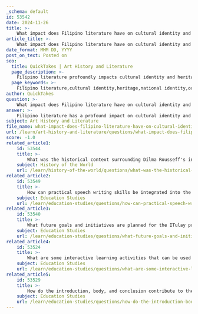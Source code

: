 ```yaml
---
_schema: default
id: 53542
date: 2024-11-26
title: >-
    What impact does Filipino literature have on cultural identity and heritage?
article_title: >-
    What impact does Filipino literature have on cultural identity and heritage?
date_format: MMM DD, YYYY
post_on_text: Posted on
seo:
  title: QuickTakes | Art History and Literature
  page_description: >-
    Filipino literature profoundly impacts cultural identity and heritage, reflecting society's complexities, preserving history, and shaping national pride through diverse narratives and linguistic expression.
  page_keywords: >-
    Filipino literature,cultural identity,heritage,national identity,oral traditions,Tagalog language,literary tradition,contemporary issues,diversity,inclusivity
author: QuickTakes
question: >-
    What impact does Filipino literature have on cultural identity and heritage?
answer: >-
    Filipino literature has a profound impact on cultural identity and heritage, serving as a vital reflection of the nation's diverse history, values, and beliefs. The evolution of Philippine literature has played a significant role in shaping the national identity of the Filipino people, fostering a sense of pride and connection to their culture and history. \n\n1. **Cultural Reflection**: Filipino literature acts as a mirror of society, capturing the complexities of Filipino life through various narratives and characters. This representation allows readers to see themselves and their cultural backgrounds reflected in the stories, promoting inclusivity and a sense of belonging.\n\n2. **Historical Context**: The themes explored in Filipino literature often delve into the country's rich tapestry of oral traditions, written works, and diverse cultural influences. From ancient folktales to contemporary novels, these literary forms preserve the heritage of the Philippines and provide insights into the lifestyle and aspirations of early Filipinos.\n\n3. **National Identity**: The post-war years in the Philippines were marked by a search for identity, which spurred interest in various aspects of Filipino culture, including literature. This exploration has led to a greater appreciation of what it means to be Filipino, reinforcing national pride and cultural awareness.\n\n4. **Language and Expression**: The use of the Tagalog language and other local dialects in literature highlights the rich linguistic diversity of the Philippines. This linguistic heritage not only contributes to national identity but also enriches the literary tradition, allowing for a more authentic expression of Filipino experiences.\n\n5. **Contemporary Narratives**: Modern Filipino literature continues to evolve, addressing contemporary issues and reflecting the changing dynamics of society. This ongoing development ensures that literature remains relevant and continues to shape the cultural identity of the Filipino people.\n\nIn conclusion, Filipino literature is crucial in promoting and shaping the national identity of the country. It fosters a deeper understanding of cultural heritage and encourages a collective commitment to celebrating and preserving Filipino culture.
subject: Art History and Literature
file_name: what-impact-does-filipino-literature-have-on-cultural-identity-and-heritage.md
url: /learn/art-history-and-literature/questions/what-impact-does-filipino-literature-have-on-cultural-identity-and-heritage
score: -1.0
related_article1:
    id: 53544
    title: >-
        What was the historical context surrounding Dilma Rousseff's inaugural speech?
    subject: History of the World
    url: /learn/history-of-the-world/questions/what-was-the-historical-context-surrounding-dilma-rousseffs-inaugural-speech
related_article2:
    id: 53549
    title: >-
        How can practical speech writing skills be integrated into the curriculum?
    subject: Education Studies
    url: /learn/education-studies/questions/how-can-practical-speech-writing-skills-be-integrated-into-the-curriculum
related_article3:
    id: 53540
    title: >-
        What future goals and initiatives are planned for the ITulay program?
    subject: Education Studies
    url: /learn/education-studies/questions/what-future-goals-and-initiatives-are-planned-for-the-itulay-program
related_article4:
    id: 53524
    title: >-
        What are some interactive learning activities that can be used to teach Filipino literature?
    subject: Education Studies
    url: /learn/education-studies/questions/what-are-some-interactive-learning-activities-that-can-be-used-to-teach-filipino-literature
related_article5:
    id: 53529
    title: >-
        How do the introduction, body, and conclusion contribute to the effectiveness of a speech?
    subject: Education Studies
    url: /learn/education-studies/questions/how-do-the-introduction-body-and-conclusion-contribute-to-the-effectiveness-of-a-speech
---
```


&nbsp;